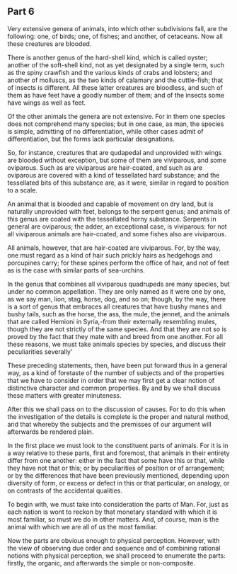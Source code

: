 ## Part 6

Very extensive genera of animals, into which other subdivisions fall, are the following: one, of birds; one, of fishes; and another, of cetaceans.
Now all these creatures are blooded.

There is another genus of the hard-shell kind, which is called oyster; another of the soft-shell kind, not as yet designated by a single term, such as the spiny crawfish and the various kinds of crabs and lobsters; and another of molluscs, as the two kinds of calamary and the cuttle-fish; that of insects is different.
All these latter creatures are bloodless, and such of them as have feet have a goodly number of them; and of the insects some have wings as well as feet.

Of the other animals the genera are not extensive.
For in them one species does not comprehend many species; but in one case, as man, the species is simple, admitting of no differentiation, while other cases admit of differentiation, but the forms lack particular designations.

So, for instance, creatures that are qudapedal and unprovided with wings are blooded without exception, but some of them are viviparous, and some oviparous.
Such as are viviparous are hair-coated, and such as are oviparous are covered with a kind of tessellated hard substance; and the tessellated bits of this substance are, as it were, similar in regard to position to a scale.

An animal that is blooded and capable of movement on dry land, but is naturally unprovided with feet, belongs to the serpent genus; and animals of this genus are coated with the tessellated horny substance.
Serpents in general are oviparous; the adder, an exceptional case, is viviparous: for not all viviparous animals are hair-coated, and some fishes also are viviparous.

All animals, however, that are hair-coated are viviparous.
For, by the way, one must regard as a kind of hair such prickly hairs as hedgehogs and porcupines carry; for these spines perform the office of hair, and not of feet as is the case with similar parts of sea-urchins.

In the genus that combines all viviparous quadrupeds are many species, but under no common appellation.
They are only named as it were one by one, as we say man, lion, stag, horse, dog, and so on; though, by the way, there is a sort of genus that embraces all creatures that have bushy manes and bushy tails, such as the horse, the ass, the mule, the jennet, and the animals that are called Hemioni in Syria,-from their externally resembling mules, though they are not strictly of the same species.
And that they are not so is proved by the fact that they mate with and breed from one another.
For all these reasons, we must take animals species by species, and discuss their peculiarities severally'

These preceding statements, then, have been put forward thus in a general way, as a kind of foretaste of the number of subjects and of the properties that we have to consider in order that we may first get a clear notion of distinctive character and common properties.
By and by we shall discuss these matters with greater minuteness.

After this we shall pass on to the discussion of causes.
For to do this when the investigation of the details is complete is the proper and natural method, and that whereby the subjects and the premisses of our argument will afterwards be rendered plain.

In the first place we must look to the constituent parts of animals.
For it is in a way relative to these parts, first and foremost, that animals in their entirety differ from one another: either in the fact that some have this or that, while they have not that or this; or by peculiarities of position or of arrangement; or by the differences that have been previously mentioned, depending upon diversity of form, or excess or defect in this or that particular, on analogy, or on contrasts of the accidental qualities.

To begin with, we must take into consideration the parts of Man.
For, just as each nation is wont to reckon by that monetary standard with which it is most familiar, so must we do in other matters.
And, of course, man is the animal with which we are all of us the most familiar.

Now the parts are obvious enough to physical perception.
However, with the view of observing due order and sequence and of combining rational notions with physical perception, we shall proceed to enumerate the parts: firstly, the organic, and afterwards the simple or non-composite.

